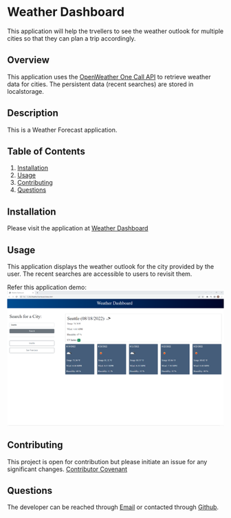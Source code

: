    # Weather Dashboard
  
This application will help the trvellers to see the weather outlook for multiple cities so that they can plan a trip accordingly.
   
  ## Overview
  This application uses the [OpenWeather One Call API](https://openweathermap.org/api/one-call-api) to retrieve weather data for cities. The persistent data (recent searches) are stored in localstorage.

  ## Description
 This is a Weather Forecast application.

  ## Table of Contents
  
1. [Installation](#installation)
2. [Usage](#usage)
3. [Contributing](#contributing)
4. [Questions](#questions)
  
  ## Installation
  Please visit the application at [ Weather Dashboard](https://akshu3011.github.io/WeatherDashboard/)

  ## Usage
  This application displays the weather outlook for the city provided by the user. The recent searches are accessible to users to revisit them. 

  Refer this application demo:
 ![weather](./Assets/images/WeatherDashboard.png)
  

  ## Contributing
  This project is open for contribution but please initiate an issue for any significant changes. [Contributor Covenant](https://www.contributor-covenant.org/)
  
 
  ## Questions
  The developer can be reached through [Email](akshata.kumbhar@hotmail.com) or contacted through 
  [Github](https://github.com/akshu3011).
